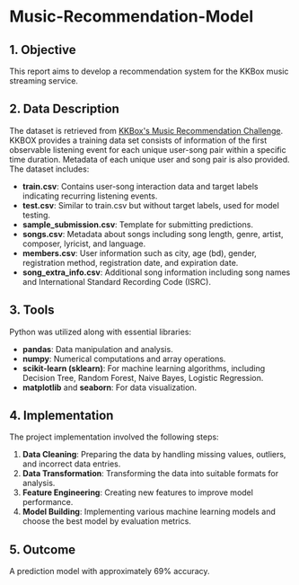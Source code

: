 # Music-Recommendation-Model

## 1. Objective
This report aims to develop a recommendation system for the KKBox music streaming service.

## 2. Data Description
The dataset is retrieved from [KKBox's Music Recommendation Challenge](https://www.kaggle.com/c/kkbox-music-recommendation-challenge). KKBOX provides a training data set consists of information of the first observable listening event for each unique user-song pair within a specific time duration. Metadata of each unique user and song pair is also provided. The dataset includes:
- **train.csv**: Contains user-song interaction data and target labels indicating recurring listening events.
- **test.csv**: Similar to train.csv but without target labels, used for model testing.
- **sample_submission.csv**: Template for submitting predictions.
- **songs.csv**: Metadata about songs including song length, genre, artist, composer, lyricist, and language.
- **members.csv**: User information such as city, age (bd), gender, registration method, registration date, and expiration date.
- **song_extra_info.csv**: Additional song information including song names and International Standard Recording Code (ISRC).

## 3. Tools
Python was utilized along with essential libraries:
- **pandas**: Data manipulation and analysis.
- **numpy**: Numerical computations and array operations.
- **scikit-learn (sklearn)**: For machine learning algorithms, including Decision Tree, Random Forest, Naive Bayes, Logistic Regression.
- **matplotlib** and **seaborn**: For data visualization.

## 4. Implementation
The project implementation involved the following steps:
1. **Data Cleaning**: Preparing the data by handling missing values, outliers, and incorrect data entries.
2. **Data Transformation**: Transforming the data into suitable formats for analysis.
3. **Feature Engineering**: Creating new features to improve model performance.
4. **Model Building**: Implementing various machine learning models and choose the best model by evaluation metrics.

## 5. Outcome
A prediction model with approximately 69% accuracy.
